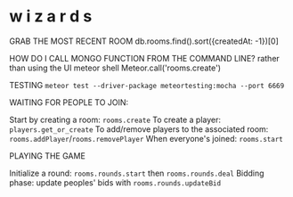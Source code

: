 # w i z a r d s

GRAB THE MOST RECENT ROOM
db.rooms.find().sort({createdAt: -1})[0]

HOW DO I CALL MONGO FUNCTION FROM THE COMMAND LINE? rather than using the UI
meteor shell
Meteor.call('rooms.create')

TESTING
`meteor test --driver-package meteortesting:mocha --port 6669`

WAITING FOR PEOPLE TO JOIN:

Start by creating a room: `rooms.create`
To create a player: `players.get_or_create`
To add/remove players to the associated room: `rooms.addPlayer`/`rooms.removePlayer`
When everyone's joined: `rooms.start`

PLAYING THE GAME

Initialize a round: `rooms.rounds.start` then `rooms.rounds.deal`
Bidding phase: update peoples' bids with `rooms.rounds.updateBid`


